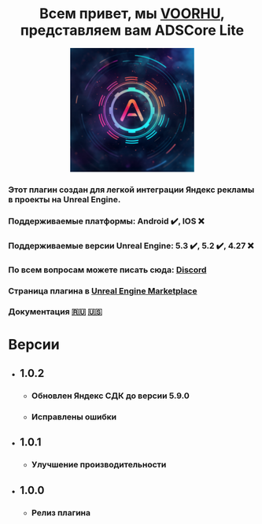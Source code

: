 
<h1 align="center">Всем привет, мы <a href="https://boosty.to/voorhu/" target="_blank">VOORHU</a>, представляем вам ADSCore Lite</h1>

<p align="center">
<img src="https://github.com/ortuz/ADSCoreLite/blob/master/Images/ADSCoreLiteLogo.png" width=50% height=50%>
</p>

### Этот плагин создан для легкой интеграции Яндекс рекламы в проекты на Unreal Engine.

### Поддерживаемые платформы: Android ✔️, IOS :x:

### Поддерживаемые версии Unreal Engine: 5.3 ✔️, 5.2 ✔️, 4.27 :x:

### По всем вопросам можете писать сюда: <a href="https://discord.gg/4DsA7JB89f" target="_blank">Discord</a> 

### Страница плагина в <a href="https://www.unrealengine.com/marketplace/en-US/product/e3aa986643c84ca99304d8762e547c13" target="_blank">Unreal Engine Marketplace</a> 

### Документация [🇷🇺](https://github.com/ortuz/ADSCoreLite/blob/master/DocRus.md) [🇺🇸](https://github.com/ortuz/ADSCoreLite/blob/master/DocEng.md)
  
# Версии
- ## 1.0.2
  - ### Обновлен Яндекс СДК до версии 5.9.0
  - ### Исправлены ошибки
- ## 1.0.1
  - ### Улучшение производительности
- ## 1.0.0
  - ### Релиз плагина
